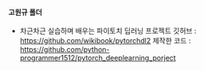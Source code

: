 #### 고원규 폴더

* 차근차근 실습하며 배우는 파이토치 딥러닝 프로젝트 깃허브 : https://github.com/wikibook/pytorchdl2
  제작한 코드 : https://github.com/python-programmer1512/pytorch_deeplearning_porject
